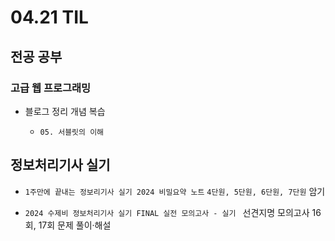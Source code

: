 <h1> 04.21 TIL </h1>

## 전공 공부
###  고급 웹 프로그래밍 


   - 블로그 정리 개념 복습
     
     - `05. 서블릿의 이해`

## 정보처리기사 실기

 - `1주만에 끝내는 정보리기사 실기 2024 비밀요약 노트` `4단원, 5단원, 6단원, 7단원` 암기

 - `2024 수제비 정보처리기사 실기 FINAL 실전 모의고사 - 실기 ` 선견지명 모의고사 16회, 17회 문제 풀이·해설
 

